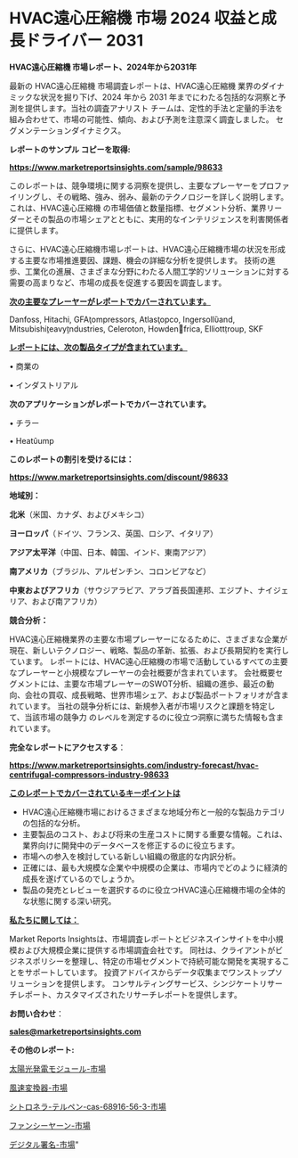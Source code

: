 # HVAC遠心圧縮機 市場 2024 収益と成長ドライバー 2031

<strong>HVAC遠心圧縮機 市場レポート、2024年から2031年</strong>

最新の HVAC遠心圧縮機 市場調査レポートは、HVAC遠心圧縮機 業界のダイナミックな状況を掘り下げ、2024 年から 2031 年までにわたる包括的な洞察と予測を提供します。当社の調査アナリスト チームは、定性的手法と定量的手法を組み合わせて、市場の可能性、傾向、および予測を注意深く調査しました。 セグメンテーションダイナミクス。



<strong>レポートのサンプル コピーを取得:</strong> <a href=https://www.marketreportsinsights.com/sample/98633>

<strong><u>https://www.marketreportsinsights.com/sample/98633</u></strong></a>

このレポートは、競争環境に関する洞察を提供し、主要なプレーヤーをプロファイリングし、その戦略、強み、弱み、最新のテクノロジーを詳しく説明します。 これは、HVAC遠心圧縮機 の市場価値と数量指標、セグメント分析、業界リーダーとその製品の市場シェアとともに、実用的なインテリジェンスを利害関係者に提供します。

さらに、HVAC遠心圧縮機市場レポートは、HVAC遠心圧縮機市場の状況を形成する主要な市場推進要因、課題、機会の詳細な分析を提供します。 技術の進歩、工業化の進展、さまざまな分野にわたる人間工学的ソリューションに対する需要の高まりなど、市場の成長を促進する要因を調査します。



<strong><u>次の主要なプレーヤーがレポートでカバーされています。</u></strong>

Danfoss, Hitachi, GFAompressors, Atlasopco, Ingersolland, Mitsubishieavyndustries, Celeroton, Howdenfrica, Elliottroup, SKF



<strong><u><b>レポートには、次の製品タイプが含まれています。</b></u></strong>

• 商業の

• インダストリアル



<strong><b>次のアプリケーションがレポートでカバーされています。</b></strong>

• チラー

• Heatump



<strong><b>このレポートの割引を受けるには：</b></strong><a href=https://www.marketreportsinsights.com/discount/98633>

<strong><u>https://www.marketreportsinsights.com/discount/98633</u></strong></a>



<strong>地域別：</strong>



<strong>北米</strong>（米国、カナダ、およびメキシコ）



<strong>ヨーロッパ</strong>（ドイツ、フランス、英国、ロシア、イタリア）



<strong>アジア太平洋</strong>（中国、日本、韓国、インド、東南アジア）



<strong>南アメリカ</strong>（ブラジル、アルゼンチン、コロンビアなど）



<strong>中東およびアフリカ</strong>（サウジアラビア、アラブ首長国連邦、エジプト、ナイジェリア、および南アフリカ）



<strong>競合分析：</strong>

HVAC遠心圧縮機業界の主要な市場プレーヤーになるために、さまざまな企業が現在、新しいテクノロジー、戦略、製品の革新、拡張、および長期契約を実行しています。 レポートには、HVAC遠心圧縮機の市場で活動しているすべての主要なプレーヤーと小規模なプレーヤーの会社概要が含まれています。 会社概要セグメントには、主要な市場プレーヤーのSWOT分析、組織の進歩、最近の動向、会社の買収、成長戦略、世界市場シェア、および製品ポートフォリオが含まれています。 当社の競争分析には、新規参入者が市場リスクと課題を特定して、当該市場の競争力 のレベルを測定するのに役立つ洞察に満ちた情報も含まれています。



<strong>完全なレポートにアクセスする</strong>：

<a href=https://www.marketreportsinsights.com/industry-forecast/hvac-centrifugal-compressors-industry-98633>

<strong><u>https://www.marketreportsinsights.com/industry-forecast/hvac-centrifugal-compressors-industry-98633</u></strong></a>



<strong><u><b>このレポートでカバーされているキーポイントは</b></u></strong>
<ul>
  <li>HVAC遠心圧縮機市場におけるさまざまな地域分布と一般的な製品カテゴリの包括的な分析。</li>
  <li>主要製品のコスト、および将来の生産コストに関する重要な情報。これは、業界向けに開発中のデータベースを修正するのに役立ちます。</li>
  <li>市場への参入を検討している新しい組織の徹底的な内訳分析。</li>
  <li>正確には、最も大規模な企業や中規模の企業は、市場内でどのように経済的成長を遂げているのでしょうか。</li>
  <li>製品の発売とレビューを選択するのに役立つHVAC遠心圧縮機市場の全体的な状態に関する深い研究。</li>
</ul>


<strong><u><b>私たちに関しては：</b></u></strong>

Market Reports Insightsは、市場調査レポートとビジネスインサイトを中小規模および大規模企業に提供する市場調査会社です。 同社は、クライアントがビジネスポリシーを整理し、特定の市場セグメントで持続可能な開発を実現することをサポートしています。 投資アドバイスからデータ収集までワンストップソリューションを提供します。 コンサルティングサービス、シンジケートリサーチレポート、カスタマイズされたリサーチレポートを提供します。



<strong><b>お問い合わせ</b></strong>：

<a href=mailto:sales@marketreportsinsights.com>

<strong><u>sales@marketreportsinsights.com</u></strong></a>



<strong>その他のレポート:</strong>

<a href=https://www.linkedin.com/pulse/太陽光発電モジュール-市場-2030-年までの需要に焦点を当てた-2023-psd1f/>太陽光発電モジュール-市場</a>

<a href=https://www.linkedin.com/pulse/風速変換器-市場-2023-収益と成長ドライバー-2030-data-dive-discoveries-24-analysis-65juf/>風速変換器-市場</a>

<a href=https://www.linkedin.com/pulse/シトロネラ-テルペン-cas-68916-56-3-市場-2023-収益と成長ドライバー-5cjqf/>シトロネラ-テルペン-cas-68916-56-3-市場</a>

<a href=https://www.linkedin.com/pulse/ファンシーヤーン-市場-2023-swot-分析と最新イノベーション-2030-pr-news-hub-bhqjc/>ファンシーヤーン-市場</a>

<a href=https://www.linkedin.com/pulse/デジタル署名-市場-2023-推進要因と成長機会-2030-consumer-connection-collective-360-jkmgf/>デジタル署名-市場</a>"
